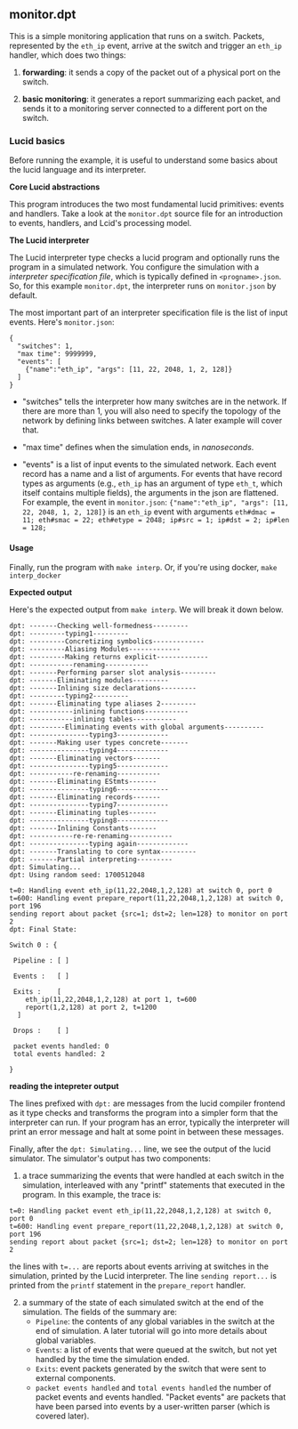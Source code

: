 ## monitor.dpt

This is a simple monitoring application that runs on a switch. Packets, represented by the `eth_ip` event, arrive at the switch and trigger an `eth_ip` handler, which does two things: 

1) **forwarding**: it sends a copy of the packet out of a physical port on the switch.

2) **basic monitoring**: it generates a report summarizing each packet, and sends it to a monitoring server connected to a different port on the switch.

### Lucid basics

Before running the example, it is useful to understand some basics about the lucid language and its interpreter.

**Core Lucid abstractions**

This program introduces the two most fundamental lucid primitives: events and handlers. Take a look at the `monitor.dpt` source file for an introduction to events, handlers, and Lcid's processing model.  

**The Lucid interpreter**

The Lucid interpreter type checks a lucid program and optionally runs the program in a simulated network. You configure the simulation with a *interpreter specification file*, which is typically defined in `<progname>.json`. So, for this example `monitor.dpt`, the interpreter runs on `monitor.json` by default. 

The most important part of an interpreter specification file is the list of input events. Here's `monitor.json`: 

```
{
  "switches": 1,
  "max time": 9999999,
  "events": [
    {"name":"eth_ip", "args": [11, 22, 2048, 1, 2, 128]}
  ]
}
```

- "switches" tells the interpreter how many switches are in the network. If there are more than 1, you will also need to specify the topology of the network by defining links between switches. A later example will cover that. 

- "max time" defines when the simulation ends, in _nanoseconds_.

- "events" is a list of input events to the simulated network. Each event record has a name and a list of arguments. For events that have record types as arguments (e.g., `eth_ip` has an argument of type `eth_t`, which itself contains multiple fields), the arguments in the json are flattened. For example, the event in `monitor.json`: `{"name":"eth_ip", "args": [11, 22, 2048, 1, 2, 128]}` is an `eth_ip` event with arguments `eth#dmac = 11; eth#smac = 22; eth#etype = 2048; ip#src = 1; ip#dst = 2; ip#len = 128;`


#### Usage

Finally, run the program with `make interp`. Or, if you're using docker, `make interp_docker`

**Expected output**

Here's the expected output from `make interp`. We will break it down below.
```
dpt: -------Checking well-formedness---------
dpt: ---------typing1---------
dpt: ---------Concretizing symbolics-------------
dpt: ---------Aliasing Modules-------------
dpt: ---------Making returns explicit-------------
dpt: -----------renaming-----------
dpt: -------Performing parser slot analysis---------
dpt: -------Eliminating modules---------
dpt: -------Inlining size declarations---------
dpt: ---------typing2---------
dpt: -------Eliminating type aliases 2---------
dpt: -----------inlining functions-----------
dpt: -----------inlining tables-----------
dpt: ---------Eliminating events with global arguments----------
dpt: ---------------typing3-------------
dpt: -------Making user types concrete-------
dpt: ---------------typing4-------------
dpt: -------Eliminating vectors-------
dpt: ---------------typing5-------------
dpt: -----------re-renaming-----------
dpt: -------Eliminating EStmts-------
dpt: ---------------typing6-------------
dpt: -------Eliminating records-------
dpt: ---------------typing7-------------
dpt: -------Eliminating tuples-------
dpt: ---------------typing8-------------
dpt: -------Inlining Constants-------
dpt: -----------re-re-renaming-----------
dpt: ---------------typing again-------------
dpt: -------Translating to core syntax---------
dpt: -------Partial interpreting---------
dpt: Simulating...
dpt: Using random seed: 1700512048

t=0: Handling event eth_ip(11,22,2048,1,2,128) at switch 0, port 0
t=600: Handling event prepare_report(11,22,2048,1,2,128) at switch 0, port 196
sending report about packet {src=1; dst=2; len=128} to monitor on port 2
dpt: Final State:

Switch 0 : {

 Pipeline : [ ]

 Events :   [ ]

 Exits :    [
    eth_ip(11,22,2048,1,2,128) at port 1, t=600
    report(1,2,128) at port 2, t=1200
  ]

 Drops :    [ ]

 packet events handled: 0
 total events handled: 2

}

```

**reading the intepreter output**

The lines prefixed with `dpt:` are messages from the lucid compiler frontend as it type checks and transforms the program into a simpler form that the interpreter can run. If your program has an error, typically the interpreter will print an error message and halt at some point in between these messages.  

Finally, after the `dpt: Simulating...` line, we see the output of the lucid simulator. The simulator's output has two components: 

1. a trace summarizing the events that were handled at each switch in the simulation, interleaved with any "printf" statements that executed in the program. In this example, the trace is: 
```
t=0: Handling packet event eth_ip(11,22,2048,1,2,128) at switch 0, port 0
t=600: Handling event prepare_report(11,22,2048,1,2,128) at switch 0, port 196
sending report about packet {src=1; dst=2; len=128} to monitor on port 2
```
the lines with `t=...` are reports about events arriving at switches in the simulation, printed by the Lucid interpreter. The line `sending report...` is printed from the `printf` statement in the `prepare_report` handler. 

2. a summary of the state of each simulated switch at the end of the simulation. The fields of the summary are: 
	- `Pipeline`: the contents of any global variables in the switch at the end of simulation. A later tutorial will go into more details about global variables. 
	- `Events`: a list of events that were queued at the switch, but not yet handled by the time the simulation ended.
	- `Exits`: event packets generated by the switch that were sent to external components.
	- `packet events handled` and `total events handled` the number of packet events and events handled. "Packet events" are packets that have been parsed into events by a user-written parser (which is covered later).
